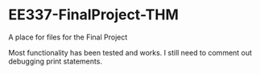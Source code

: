 # EE337-FinalProject-THM
A place for files for the Final Project

Most functionality has been tested and works. I still need to comment out debugging print statements.
